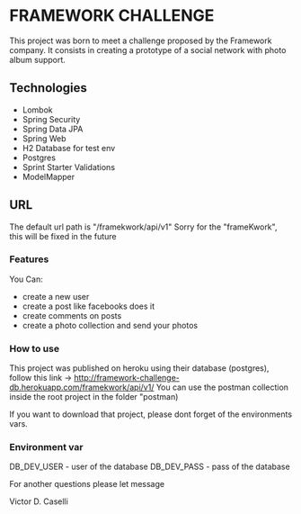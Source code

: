 # FRAMEWORK CHALLENGE

This project was born to meet a challenge proposed by the Framework company. It consists in creating a prototype of a social network with photo album support.


## Technologies
* Lombok
* Spring Security
* Spring Data JPA
* Spring Web
* H2 Database for test env
* Postgres
* Sprint Starter Validations
* ModelMapper 


## URL
The default url path is "/framekwork/api/v1"
Sorry for the "frameKwork", this will be fixed in the future


### Features
You Can: 
* create a new user
* create a post like facebooks does it
* create comments on posts
* create a photo collection and send your photos



### How to use
This project was published on heroku using their database (postgres), follow this link -> http://framework-challenge-db.herokuapp.com/framekwork/api/v1/
You can use the postman collection inside the root project in the folder "postman)

If you want to download that project, please dont forget of the environments vars.


### Environment var
DB_DEV_USER - user of the database
DB_DEV_PASS - pass of the database


For another questions please let message

Victor D. Caselli
